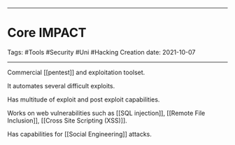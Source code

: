-----------------------------------------------
# Core IMPACT
Tags:  #Tools #Security #Uni #Hacking 
Creation date: 2021-10-07

-----------------------------------------------

Commercial [[pentest]] and exploitation toolset.

It automates several difficult exploits.

Has multitude of exploit and post exploit capabilities.

Works on web vulnerabilities  such as [[SQL injection]], [[Remote File Inclusion]], [[Cross Site Scripting (XSS)]].

Has capabilities for [[Social Engineering]] attacks.
